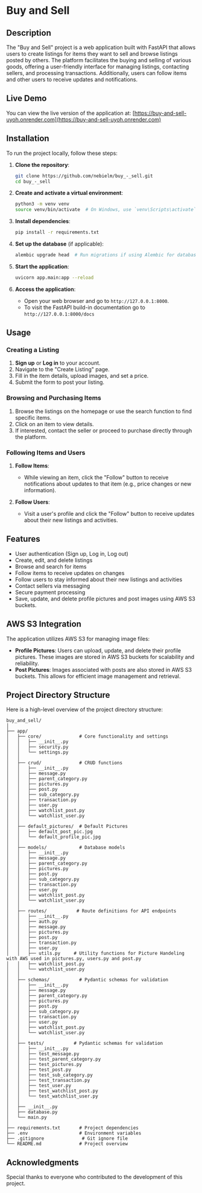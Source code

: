 # Buy and Sell

## Description
The "Buy and Sell" project is a web application built with FastAPI that allows users to create listings for items they want to sell and browse listings posted by others. The platform facilitates the buying and selling of various goods, offering a user-friendly interface for managing listings, contacting sellers, and processing transactions. Additionally, users can follow items and other users to receive updates and notifications.

## Live Demo

You can view the live version of the application at: [https://buy-and-sell-uyoh.onrender.com](https://buy-and-sell-uyoh.onrender.com)

## Installation

To run the project locally, follow these steps:

1. **Clone the repository**:
    ```bash
    git clone https://github.com/nebielm/buy_-_sell.git
    cd buy_-_sell
    ```

2. **Create and activate a virtual environment**:
    ```bash
    python3 -m venv venv
    source venv/bin/activate  # On Windows, use `venv\Scripts\activate`
    ```

3. **Install dependencies**:
    ```bash
    pip install -r requirements.txt
    ```

4. **Set up the database** (if applicable):
    ```bash
    alembic upgrade head  # Run migrations if using Alembic for database migrations
    ```

5. **Start the application**:
    ```bash
    uvicorn app.main:app --reload
    ```

6. **Access the application**:
    - Open your web browser and go to `http://127.0.0.1:8000`.
    - To visit the FastAPI build-in documentation go to `http://127.0.0.1:8000/docs`

## Usage

### Creating a Listing
1. **Sign up** or **Log in** to your account.
2. Navigate to the "Create Listing" page.
3. Fill in the item details, upload images, and set a price.
4. Submit the form to post your listing.

### Browsing and Purchasing Items
1. Browse the listings on the homepage or use the search function to find specific items.
2. Click on an item to view details.
3. If interested, contact the seller or proceed to purchase directly through the platform.

### Following Items and Users
1. **Follow Items**:
   - While viewing an item, click the "Follow" button to receive notifications about updates to that item (e.g., price changes or new information).
   
2. **Follow Users**:
   - Visit a user's profile and click the "Follow" button to receive updates about their new listings and activities.

## Features

- User authentication (Sign up, Log in, Log out)
- Create, edit, and delete listings
- Browse and search for items
- Follow items to receive updates on changes
- Follow users to stay informed about their new listings and activities
- Contact sellers via messaging
- Secure payment processing
- Save, update, and delete profile pictures and post images using AWS S3 buckets.

## AWS S3 Integration

The application utilizes AWS S3 for managing image files:

- **Profile Pictures**: Users can upload, update, and delete their profile pictures. These images are stored in AWS S3 buckets for scalability and reliability.
- **Post Pictures**: Images associated with posts are also stored in AWS S3 buckets. This allows for efficient image management and retrieval.

## Project Directory Structure

Here is a high-level overview of the project directory structure:


    buy_and_sell/
    │
    ├── app/
    │   ├── core/              # Core functionality and settings
    │   │   ├── __init__.py 
    │   │   ├── security.py
    │   │   └── settings.py
    │   │
    │   ├── crud/              # CRUD functions
    │   │   ├── __init__.py
    │   │   ├── message.py
    │   │   ├── parent_category.py
    │   │   ├── pictures.py
    │   │   ├── post.py
    │   │   ├── sub_category.py
    │   │   ├── transaction.py
    │   │   ├── user.py
    │   │   ├── watchlist_post.py
    │   │   └── watchlist_user.py
    │   │ 
    │   ├── default_pictures/  # Default Pictures
    │   │   ├── default_post_pic.jpg
    │   │   └── default_profile_pic.jpg
    │   │ 
    │   ├── models/            # Database models
    │   │   ├── __init__.py
    │   │   ├── message.py
    │   │   ├── parent_category.py
    │   │   ├── pictures.py
    │   │   ├── post.py
    │   │   ├── sub_category.py
    │   │   ├── transaction.py
    │   │   ├── user.py
    │   │   ├── watchlist_post.py
    │   │   └── watchlist_user.py 
    │   │    
    │   ├── routes/           # Route definitions for API endpoints
    │   │   ├── __init__.py
    │   │   ├── auth.py
    │   │   ├── message.py
    │   │   ├── pictures.py
    │   │   ├── post.py
    │   │   ├── transaction.py
    │   │   ├── user.py
    │   │   ├── utils.py     # Utility functions for Picture Handeling with AWS used in pictures.py, users.py and post.py
    │   │   ├── watchlist_post.py
    │   │   └── watchlist_user.py
    │   │
    │   ├── schemas/           # Pydantic schemas for validation
    │   │   ├── __init__.py
    │   │   ├── message.py
    │   │   ├── parent_category.py
    │   │   ├── pictures.py
    │   │   ├── post.py
    │   │   ├── sub_category.py
    │   │   ├── transaction.py
    │   │   ├── user.py
    │   │   ├── watchlist_post.py
    │   │   └── watchlist_user.py
    │   │   
    │   ├── tests/           # Pydantic schemas for validation
    │   │   ├── __init__.py
    │   │   ├── test_message.py
    │   │   ├── test_parent_category.py
    │   │   ├── test_pictures.py
    │   │   ├── test_post.py
    │   │   ├── test_sub_category.py
    │   │   ├── test_transaction.py
    │   │   ├── test_user.py
    │   │   ├── test_watchlist_post.py
    │   │   └── test_watchlist_user.py
    │   │   
    │   ├── __init__.py  
    │   ├── database.py 
    │   └── main.py        
    │
    ├── requirements.txt       # Project dependencies
    ├── .env                   # Environment variables
    ├── .gitignore              # Git ignore file
    └── README.md              # Project overview


<!--## Contributing

Contributions are welcome! To contribute:

1. Fork the repository.
2. Create a new branch (`git checkout -b feature-branch`).
3. Commit your changes (`git commit -m 'Add new feature'`).
4. Push to the branch (`git push origin feature-branch`).
5. Create a Pull Request.

## License

This project is licensed under the MIT License. See the `LICENSE` file for more details.

## Contact Information

For any inquiries or feedback, please contact:

- **Name:** Nebiel M
- **Email:** [nebielm@gmail.com](mailto:nebielmohammed@gmail.com)
- **GitHub:** [nebielm](https://github.com/nebielm) -->

## Acknowledgments

Special thanks to everyone who contributed to the development of this project.
